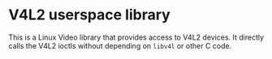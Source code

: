 # V4L2 userspace library

This is a Linux Video library that provides access to V4L2 devices.
It directly calls the V4L2 ioctls without depending on `libv4l` or other C code.
